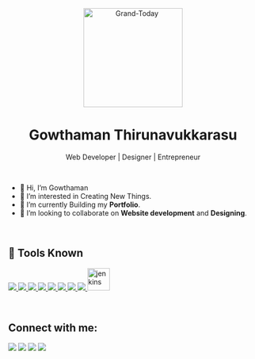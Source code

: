 <div align="center">
<a href="https://grandtoday.in"><img width="200px" height="200px" src="https://i.ibb.co/W5ftKF0/Grand-Today-Icon.png" alt="Grand-Today" border="0"/></a>
</div>

<h1 align="center"> Gowthaman Thirunavukkarasu</h1>
<p align="center"> Web Developer | Designer | Entrepreneur</p>
<br>

- 👋 Hi, I’m Gowthaman
- 👀 I’m interested in Creating New Things.
- 🌱 I’m currently Building my <b>Portfolio</b>.
- 💞️ I’m looking to collaborate on <b>Website development</b> and <b>Designing</b>.

<br>

## 🚀 Tools Known

<p align="left"> 
    <a href="https://www.w3.org/html/" target="_blank"> <img src="https://img.icons8.com/color/48/000000/html-5.png"/> </a> 
    <a href="https://www.w3schools.com/css/" target="_blank"> <img src="https://img.icons8.com/color/48/000000/css3.png"/> </a>
    <a href="https://developer.mozilla.org/en-US/docs/Web/JavaScript" target="_blank"> <img src="https://img.icons8.com/color/48/000000/javascript.png"/> </a> 
    <a href="https://getbootstrap.com" target="_blank"> <img src="https://img.icons8.com/color/48/000000/bootstrap.png"/> </a> 
    <a href="https://sass-lang.com/" target="_blank"> <img src="https://img.icons8.com/color/48/000000/sass.png"/> </a> 
    <a href="https://gulpjs.com/" target="_blank"> <img src="https://img.icons8.com/windows/48/fa314a/gulp.png"/> </a> 
    <a href="https://angular.io/" target="_blank"> <img src="https://img.icons8.com/ios-filled/45/fa314a/angularjs.png"/> </a>   
    <a href="https://git-scm.com/" target="_blank"> <img src="https://img.icons8.com/color/48/000000/git.png"/> </a> 
    <a href="https://www.jenkins.io" target="_blank"> <img src="https://www.vectorlogo.zone/logos/jenkins/jenkins-icon.svg" alt="jenkins" width="45" height="45"/> </a> 
</p>

<br/>

## Connect with me:
<p align="left">

<a href = "mailto:happygowthaman@gmail.com"><img src="https://img.icons8.com/color/48/000000/gmail--v1.png"/></a>
<a href = "https://www.linkedin.com/in/gowthaman-thirunavukkarasu/"><img src="https://img.icons8.com/fluent/48/000000/linkedin.png"/></a>
<a href = "https://twitter.com/gowthaman_gt"><img src="https://img.icons8.com/fluent/48/000000/twitter.png"/></a>
<a href = "https://www.instagram.com/gowthaman_gt/"><img src="https://img.icons8.com/fluent/48/000000/instagram-new.png"/></a>

</p>

<!---
GowthamanT/GowthamanT is a ✨ special ✨ repository because its `README.md` (this file) appears on your GitHub profile.
You can click the Preview link to take a look at your changes.
---> 
